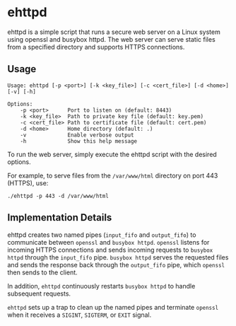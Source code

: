 # ehttpd

ehttpd is a simple script that runs a secure web server on a Linux system using
openssl and busybox httpd. The web server can serve static files from a
specified directory and supports HTTPS connections.

## Usage

```
Usage: ehttpd [-p <port>] [-k <key_file>] [-c <cert_file>] [-d <home>] [-v] [-h]

Options:
    -p <port>      Port to listen on (default: 8443)
    -k <key_file>  Path to private key file (default: key.pem)
    -c <cert_file> Path to certificate file (default: cert.pem)
    -d <home>      Home directory (default: .)
    -v             Enable verbose output
    -h             Show this help message
```

To run the web server, simply execute the ehttpd script with the desired
options.

For example, to serve files from the `/var/www/html` directory on port 443
(HTTPS), use:

```
./ehttpd -p 443 -d /var/www/html
```

## Implementation Details

ehttpd creates two named pipes (`input_fifo` and `output_fifo`) to communicate
between `openssl` and `busybox httpd`. `openssl` listens for incoming HTTPS
connections and sends incoming requests to `busybox httpd` through the
`input_fifo` pipe. `busybox httpd` serves the requested files and sends the
response back through the `output_fifo` pipe, which `openssl` then sends to the
client.

In addition, `ehttpd` continuously restarts `busybox httpd` to handle
subsequent requests.

`ehttpd` sets up a trap to clean up the named pipes and terminate `openssl`
when it receives a `SIGINT`, `SIGTERM`, or `EXIT` signal.

